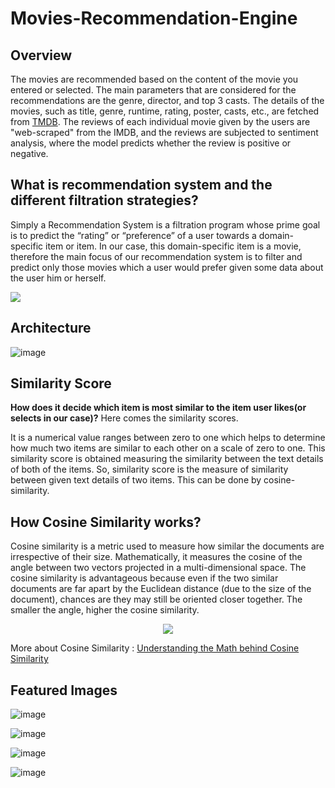 # Movies-Recommendation-Engine

## Overview

The movies are recommended based on the content of the movie you entered or selected. The main parameters that are considered for the recommendations are the genre, director, and top 3 casts. The details of the movies, such as title, genre, runtime, rating, poster, casts, etc., are fetched from [TMDB](https://www.themoviedb.org/documentation/api). The reviews of each individual movie given by the users are "web-scraped" from the IMDB, and the reviews are subjected to sentiment analysis, where the model predicts whether the review is positive or negative.

## What is recommendation system and the different filtration strategies?

Simply a Recommendation System is a filtration program whose prime goal is to predict the “rating” or “preference” of a user towards a domain-specific item or item. In our case, this domain-specific item is a movie, therefore the main focus of our recommendation system is to filter and predict only those movies which a user would prefer given some data about the user him or herself.

![](https://editor.analyticsvidhya.com/uploads/88506recommendation%20system.png)

## Architecture

![image](https://user-images.githubusercontent.com/64821137/205703620-6a74b310-a026-429a-9473-443ee3731a05.png)

## Similarity Score

**How does it decide which item is most similar to the item user likes(or selects in our case)?** Here comes the similarity scores.
   
It is a numerical value ranges between zero to one which helps to determine how much two items are similar to each other on a scale of zero to one. This similarity score is obtained measuring the similarity between the text details of both of the items. So, similarity score is the measure of similarity between given text details of two items. This can be done by cosine-similarity.
   
## How Cosine Similarity works?

Cosine similarity is a metric used to measure how similar the documents are irrespective of their size. Mathematically, it measures the cosine of the angle between two vectors projected in a multi-dimensional space. The cosine similarity is advantageous because even if the two similar documents are far apart by the Euclidean distance (due to the size of the document), chances are they may still be oriented closer together. The smaller the angle, higher the cosine similarity.

<p align="center">
  <img src="https://user-images.githubusercontent.com/36665975/70401457-a7530680-1a55-11ea-9158-97d4e8515ca4.png" />
</p>

More about Cosine Similarity : [Understanding the Math behind Cosine Similarity](https://www.machinelearningplus.com/nlp/cosine-similarity/)

## Featured Images

![image](https://user-images.githubusercontent.com/64821137/205706552-933d5d30-f939-487b-8d66-97540c285d66.png)

![image](https://user-images.githubusercontent.com/64821137/205706643-55c8eec2-8624-47e4-8493-d10355363cda.png)

![image](https://user-images.githubusercontent.com/64821137/205706720-0ecf176f-35fe-4a25-b405-8b45380b9238.png)

![image](https://user-images.githubusercontent.com/64821137/205706780-ca1dbc13-87cd-4b80-b803-e75b9e3f5e67.png)




